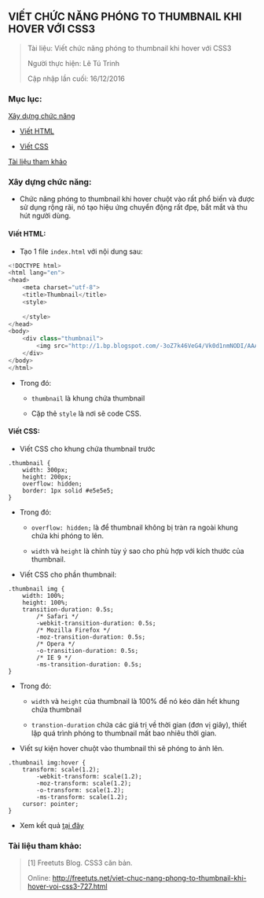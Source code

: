 ## VIẾT CHỨC NĂNG PHÓNG TO THUMBNAIL KHI HOVER VỚI CSS3

> Tài liệu: Viết chức năng phóng to thumbnail khi hover với CSS3
>
> Người thực hiện: Lê Tú Trinh
>
> Cập nhập lần cuối: 16/12/2016

### Mục lục:

[Xây dựng chức năng](#1)

- [Viết HTML](2)

- [Viết CSS](#3)

[Tài liệu tham khảo](#4)

<a name="1"></a>
### Xây dựng chức năng:

- Chức năng phóng to thumbnail khi hover chuột vào rất phổ biến và được sử dụng rộng rãi, nó tạo hiệu ứng chuyển động rất đpẹ, bắt mắt và thu hút người dùng.

<a name="2"></a>
#### Viết HTML:

- Tạo 1 file `index.html` với nội dung sau:

```javascript
<!DOCTYPE html>
<html lang="en">
<head>
    <meta charset="utf-8">
    <title>Thumbnail</title>
    <style>
         
    </style>
</head>
<body>
    <div class="thumbnail">
        <img src="http://1.bp.blogspot.com/-3oZ7k46VeG4/Vk0d1nmNODI/AAAAAAAAC20/3B1E5A8BDC4/s1600/hinh-anh-dep-ve-dong-vat..jpg" alt="">
    </div>
</body>
</html>
```
- Trong đó:

    - `thumbnail` là khung chứa thumbnail

    - Cặp thẻ `style` là nơi sẽ code CSS.
<a name="3"></a>
#### Viết CSS:

- Viết CSS cho khung chứa thumbnail trước

```
.thumbnail {
    width: 300px;
    height: 200px; 
    overflow: hidden; 
    border: 1px solid #e5e5e5; 
}
```

- Trong đó:

    - `overflow: hidden;` là để thumbnail không bị tràn ra ngoài khung chứa khi phóng to lên.

    - `width` và `height` là chỉnh tùy ý sao cho phù hợp với kích thước của thumbnail.

- Viết CSS cho phần thumbnail:

```
.thumbnail img {
    width: 100%; 
    height: 100%;  
    transition-duration: 0.5s;
        /* Safari */
        -webkit-transition-duration: 0.5s; 
        /* Mozilla Firefox */
        -moz-transition-duration: 0.5s; 
        /* Opera */
        -o-transition-duration: 0.5s;
        /* IE 9 */
        -ms-transition-duration: 0.5s;
}
```

- Trong đó:

    - `width` và `height` của thumbnail là 100% để nó kéo dãn hết khung chứa thumbnail

    - `transtion-duration` chứa các giá trị về thời gian (đơn vị giây), thiết lập quá trình phóng to thumbnail mất bao nhiêu thời gian.

- Viết sự kiện hover chuột vào thumbnail thì sẽ phóng to ảnh lên.

```
.thumbnail img:hover {
    transform: scale(1.2);
        -webkit-transform: scale(1.2); 
        -moz-transform: scale(1.2); 
        -o-transform: scale(1.2);
        -ms-transform: scale(1.2);
    cursor: pointer; 
}
```

- Xem kết quả [tại đây](http://tutrinh01.chuyengiaseoweb.net/hi.html)

<a name="4"></a>
### Tài liệu tham khảo:

> [1] Freetuts Blog. CSS3 căn bản.
>
> Online: http://freetuts.net/viet-chuc-nang-phong-to-thumbnail-khi-hover-voi-css3-727.html
